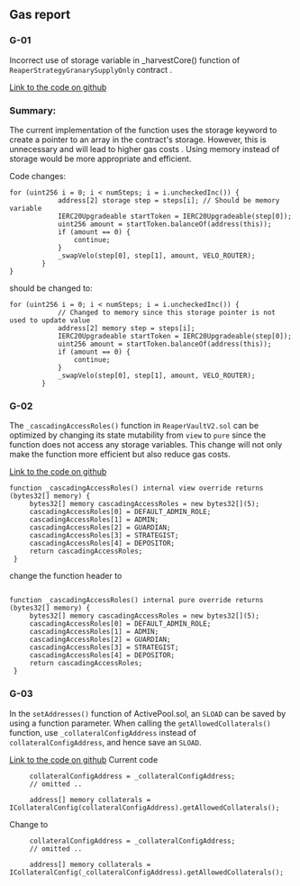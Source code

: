 ## Gas report
### G-01 

Incorrect use of storage variable in _harvestCore() function of `ReaperStrategyGranarySupplyOnly` contract .

[Link to the code on github](https://github.com/code-423n4/2023-02-ethos/blob/73687f32b934c9d697b97745356cdf8a1f264955/Ethos-Vault/contracts/ReaperStrategyGranarySupplyOnly.sol#L117-L124)

### Summary:
The current implementation of the function uses the storage keyword to create a pointer to an array in the contract's storage. However, this is unnecessary and will lead to higher gas costs . Using memory instead of storage would be more appropriate and efficient.

Code changes:

```solidity
for (uint256 i = 0; i < numSteps; i = i.uncheckedInc()) {
            address[2] storage step = steps[i]; // Should be memory variable
            IERC20Upgradeable startToken = IERC20Upgradeable(step[0]);
            uint256 amount = startToken.balanceOf(address(this));
            if (amount == 0) {
                continue;
            }
            _swapVelo(step[0], step[1], amount, VELO_ROUTER);
        }
}
```

should be changed to:

```solidity
for (uint256 i = 0; i < numSteps; i = i.uncheckedInc()) {
            // Changed to memory since this storage pointer is not used to update value
            address[2] memory step = steps[i]; 
            IERC20Upgradeable startToken = IERC20Upgradeable(step[0]);
            uint256 amount = startToken.balanceOf(address(this));
            if (amount == 0) {
                continue;
            }
            _swapVelo(step[0], step[1], amount, VELO_ROUTER);
        }
```

### G-02

The `_cascadingAccessRoles()` function in `ReaperVaultV2.sol` can be optimized by changing its state mutability from `view` to `pure` since the function does not access any storage variables. This change will not only make the function more efficient but also reduce gas costs.

[Link to the code on github](https://github.com/code-423n4/2023-02-ethos/blob/73687f32b934c9d697b97745356cdf8a1f264955/Ethos-Vault/contracts/ReaperVaultV2.sol#L659-L667)

   ```solidity
   function _cascadingAccessRoles() internal view override returns (bytes32[] memory) {
        bytes32[] memory cascadingAccessRoles = new bytes32[](5);
        cascadingAccessRoles[0] = DEFAULT_ADMIN_ROLE;
        cascadingAccessRoles[1] = ADMIN;
        cascadingAccessRoles[2] = GUARDIAN;
        cascadingAccessRoles[3] = STRATEGIST;
        cascadingAccessRoles[4] = DEPOSITOR;
        return cascadingAccessRoles;
    }
```

change the function header to 

   ```solidity
   
function _cascadingAccessRoles() internal pure override returns (bytes32[] memory) {
        bytes32[] memory cascadingAccessRoles = new bytes32[](5);
        cascadingAccessRoles[0] = DEFAULT_ADMIN_ROLE;
        cascadingAccessRoles[1] = ADMIN;
        cascadingAccessRoles[2] = GUARDIAN;
        cascadingAccessRoles[3] = STRATEGIST;
        cascadingAccessRoles[4] = DEPOSITOR;
        return cascadingAccessRoles;
    }
```


### G-03

In the `setAddresses()` function of ActivePool.sol, an `SLOAD` can be saved by using a function parameter. When calling the `getAllowedCollaterals()` function, use `_collateralConfigAddress` instead of `collateralConfigAddress`, and hence save an `SLOAD`.

[Link to the code on github](https://github.com/code-423n4/2023-02-ethos/blob/73687f32b934c9d697b97745356cdf8a1f264955/Ethos-Core/contracts/ActivePool.sol#L105)
Current code 

   ```solidiy
        collateralConfigAddress = _collateralConfigAddress;
        // omitted ..

        address[] memory collaterals = ICollateralConfig(collateralConfigAddress).getAllowedCollaterals();
```

Change to 

   ```solidiy
        collateralConfigAddress = _collateralConfigAddress;
        // omitted ..

        address[] memory collaterals = ICollateralConfig(_collateralConfigAddress).getAllowedCollaterals();
```
